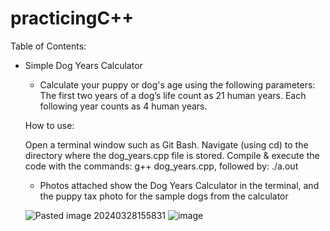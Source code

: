 # practicingC++



Table of Contents:
- Simple Dog Years Calculator
    - Calculate your puppy or dog's age using the following parameters: The first two years of a dog’s life count as 21 human years. Each following year counts as 4 human years.
     
    How to use:

    Open a terminal window such as Git Bash.
    Navigate (using cd) to the directory where the dog_years.cpp file is stored.
    Compile & execute the code with the commands: g++ dog_years.cpp, followed by: ./a.out

    - Photos attached show the Dog Years Calculator in the terminal, and the puppy tax photo for the sample dogs from the calculator

    ![Pasted image 20240328155831](https://github.com/rbf123/practicingCplusplus/assets/108244092/6cd711a5-1947-4cce-8d03-416cf748ba25)
    ![image](https://github.com/rbf123/practicingCplusplus/assets/108244092/2f2429a8-6d4e-4c5a-92c7-06c314770ef5)
